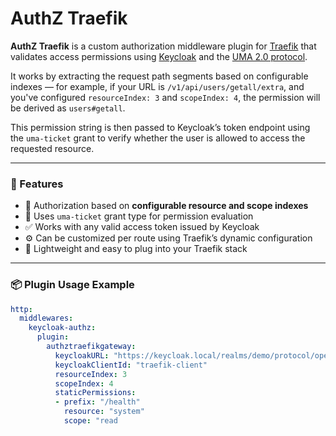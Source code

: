 # AuthZ Traefik

**AuthZ Traefik** is a custom authorization middleware plugin for [Traefik](https://traefik.io/) that validates access permissions using [Keycloak](https://www.keycloak.org/) and the [UMA 2.0 protocol](https://datatracker.ietf.org/doc/html/rfc8693).

It works by extracting the request path segments based on configurable indexes — for example, if your URL is `/v1/api/users/getall/extra`, and you've configured `resourceIndex: 3` and `scopeIndex: 4`, the permission will be derived as `users#getall`.

This permission string is then passed to Keycloak’s token endpoint using the `uma-ticket` grant to verify whether the user is allowed to access the requested resource.

---

### 🔐 Features
- 🔧 Authorization based on **configurable resource and scope indexes**
- 🔄 Uses `uma-ticket` grant type for permission evaluation
- ✅ Works with any valid access token issued by Keycloak
- ⚙️ Can be customized per route using Traefik’s dynamic configuration
- 🚀 Lightweight and easy to plug into your Traefik stack


---

### 📦 Plugin Usage Example

```yaml
http:
  middlewares:
    keycloak-authz:
      plugin:
        authztraefikgateway:
          keycloakURL: "https://keycloak.local/realms/demo/protocol/openid-connect/token"
          keycloakClientId: "traefik-client"
          resourceIndex: 3
          scopeIndex: 4
          staticPermissions:
          - prefix: "/health"
            resource: "system"
            scope: "read
